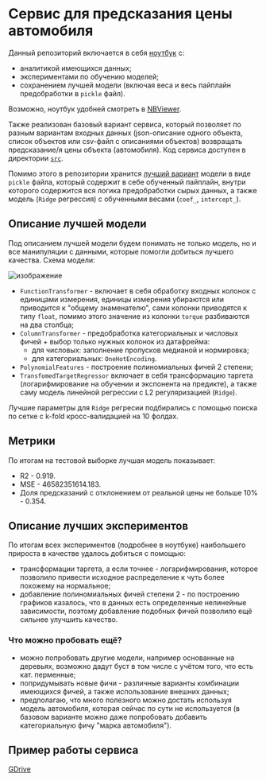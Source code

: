 # Сервис для предсказания цены автомобиля

Данный репозиторий включается в себя [ноутбук](./notebooks/HW1_Regression_with_inference.ipynb) с:
* аналитикой имеющихся данных;
* экспериментами по обучению моделей;
* сохранением лучшей модели (включая веса и весь пайплайн предобработки в `pickle` файл).

Возможно, ноутбук удобней смотреть в [NBViewer](https://nbviewer.org/github/slavkostrov/car_price_prediction_service/blob/master/notebooks/HW1_Regression_with_inference.ipynb).

Также реализован базовый вариант сервиса, который позволяет по разным вариантам входных данных (json-описание одного объекта, список объектов или csv-файл с описаниями объектов) возвращать предсказание/я цены объекта (автомобиля). Код сервиса доступен в директории [`src`](./src).

Помимо этого в репозитории хранится [лучший вариант](./models/BEST_MODEL_PIPE.pkl) модели в виде `pickle` файла, который содержит в себе обученный пайплайн, внутри которого содержится вся логика предобработки сырых данных, а также модель (`Ridge` регрессия) с обученными весами (`coef_`, `intercept_`).

## Описание лучшей модели

Под описанием лучшей модели будем понимать не только модель, но и все манипуляции с данными, которые помогли добиться лучшего качества. Схема модели:

![изображение](https://github.com/slavkostrov/car_price_prediction_service/assets/64536258/fad71dc6-9373-41e4-a105-6e0b1a378e92)

* `FunctionTransformer` - включает в себя обработку входных колонок с единицами измерения, единицы измерения убираются или приводится к "общему знаменателю", сами колонки приводятся к типу `float`, помимо этого значение из колонки `torque` разбиваются на два столбца;
* `ColumnTransformer` - предобработка категориальных и числовых фичей + выбор только нужных колонок из датафрейма:
  * для числовых: заполнение пропусков медианой и нормировка;
  * для категориальных: `OneHotEncoding`.
* `PolynomialFeatures` - построение полиномиальных фичей 2 степени;
* `TransfomedTargetRegressor` включает в себя трансформацию таргета (логарифмирование на обучении и экспонента на предикте), а также саму модель линейной регрессии с L2 регуляризацией (`Ridge`).

Лучшие параметры для `Ridge` регресии подбирались с помощью поиска по сетке с k-fold кросс-валидацией на 10 фолдах.


## Метрики

По итогам на тестовой выборке лучшая модель показывает:
* R2 - 0.919.
* MSE - 46582351614.183.
* Доля предсказаний с отклонением от реальной цены не больше 10% - 0.354.

## Описание лучших экспериментов

По итогам всех экспериментов (подробнее в ноутбуке) наибольшего прироста в качестве удалось добиться с помощью:
* трансформации таргета, а если точнее - логарифмирования, которое позволило привести исходное распределение к чуть более похожему на нормальное;
* добавление полиномиальных фичей степени 2 - по построению графиков казалось, что в данных есть определенные нелинейные зависимости, поэтому добавление подобных фичей позволило ещё сильнее улучшить качество.

### Что можно пробовать ещё?

* можно попробовать другие модели, например основанные на деревьях, возможно дадут буст в том числе с учётом того, что есть кат. перменные;
* попридумывать новые фичи - различные варианты комбинации имеющихся фичей, а также использование внешних данных;
* предполагаю, что много полезного можно достать используя модель автомобиля, которая сейчас по сути не используется (в базовом варианте можно даже попробовать добавить категориальную фичу "марка автомобиля").

## Пример работы сервиса

[GDrive](https://drive.google.com/file/d/1vo2yzuj00wouYJRQZeX-jYj6ds3cckrX/view?usp=sharing)
